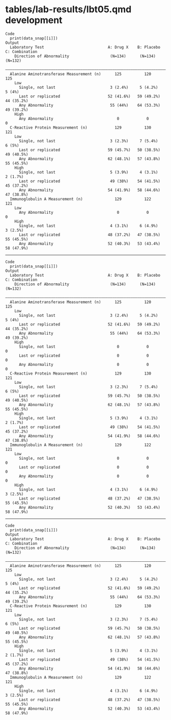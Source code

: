 # tables/lab-results/lbt05.qmd development

    Code
      print(data_snap[[i]])
    Output
      Laboratory Test                            A: Drug X    B: Placebo   C: Combination
        Direction of Abnormality                  (N=134)      (N=134)        (N=132)    
      ———————————————————————————————————————————————————————————————————————————————————
      Alanine Aminotransferase Measurement (n)      125          120            125      
        Low                                                                              
          Single, not last                        3 (2.4%)     5 (4.2%)        5 (4%)    
          Last or replicated                     52 (41.6%)   59 (49.2%)     44 (35.2%)  
          Any Abnormality                         55 (44%)    64 (53.3%)     49 (39.2%)  
        High                                                                             
          Any Abnormality                            0            0              0       
      C-Reactive Protein Measurement (n)            129          130            121      
        Low                                                                              
          Single, not last                        3 (2.3%)     7 (5.4%)        6 (5%)    
          Last or replicated                     59 (45.7%)   50 (38.5%)     49 (40.5%)  
          Any Abnormality                        62 (48.1%)   57 (43.8%)     55 (45.5%)  
        High                                                                             
          Single, not last                        5 (3.9%)     4 (3.1%)       2 (1.7%)   
          Last or replicated                      49 (38%)    54 (41.5%)     45 (37.2%)  
          Any Abnormality                        54 (41.9%)   58 (44.6%)     47 (38.8%)  
      Immunoglobulin A Measurement (n)              129          122            121      
        Low                                                                              
          Any Abnormality                            0            0              0       
        High                                                                             
          Single, not last                        4 (3.1%)     6 (4.9%)       3 (2.5%)   
          Last or replicated                     48 (37.2%)   47 (38.5%)     55 (45.5%)  
          Any Abnormality                        52 (40.3%)   53 (43.4%)     58 (47.9%)  

---

    Code
      print(data_snap[[i]])
    Output
      Laboratory Test                            A: Drug X    B: Placebo   C: Combination
        Direction of Abnormality                  (N=134)      (N=134)        (N=132)    
      ———————————————————————————————————————————————————————————————————————————————————
      Alanine Aminotransferase Measurement (n)      125          120            125      
        Low                                                                              
          Single, not last                        3 (2.4%)     5 (4.2%)        5 (4%)    
          Last or replicated                     52 (41.6%)   59 (49.2%)     44 (35.2%)  
          Any Abnormality                         55 (44%)    64 (53.3%)     49 (39.2%)  
        High                                                                             
          Single, not last                           0            0              0       
          Last or replicated                         0            0              0       
          Any Abnormality                            0            0              0       
      C-Reactive Protein Measurement (n)            129          130            121      
        Low                                                                              
          Single, not last                        3 (2.3%)     7 (5.4%)        6 (5%)    
          Last or replicated                     59 (45.7%)   50 (38.5%)     49 (40.5%)  
          Any Abnormality                        62 (48.1%)   57 (43.8%)     55 (45.5%)  
        High                                                                             
          Single, not last                        5 (3.9%)     4 (3.1%)       2 (1.7%)   
          Last or replicated                      49 (38%)    54 (41.5%)     45 (37.2%)  
          Any Abnormality                        54 (41.9%)   58 (44.6%)     47 (38.8%)  
      Immunoglobulin A Measurement (n)              129          122            121      
        Low                                                                              
          Single, not last                           0            0              0       
          Last or replicated                         0            0              0       
          Any Abnormality                            0            0              0       
        High                                                                             
          Single, not last                        4 (3.1%)     6 (4.9%)       3 (2.5%)   
          Last or replicated                     48 (37.2%)   47 (38.5%)     55 (45.5%)  
          Any Abnormality                        52 (40.3%)   53 (43.4%)     58 (47.9%)  

---

    Code
      print(data_snap[[i]])
    Output
      Laboratory Test                            A: Drug X    B: Placebo   C: Combination
        Direction of Abnormality                  (N=134)      (N=134)        (N=132)    
      ———————————————————————————————————————————————————————————————————————————————————
      Alanine Aminotransferase Measurement (n)      125          120            125      
        Low                                                                              
          Single, not last                        3 (2.4%)     5 (4.2%)        5 (4%)    
          Last or replicated                     52 (41.6%)   59 (49.2%)     44 (35.2%)  
          Any Abnormality                         55 (44%)    64 (53.3%)     49 (39.2%)  
      C-Reactive Protein Measurement (n)            129          130            121      
        Low                                                                              
          Single, not last                        3 (2.3%)     7 (5.4%)        6 (5%)    
          Last or replicated                     59 (45.7%)   50 (38.5%)     49 (40.5%)  
          Any Abnormality                        62 (48.1%)   57 (43.8%)     55 (45.5%)  
        High                                                                             
          Single, not last                        5 (3.9%)     4 (3.1%)       2 (1.7%)   
          Last or replicated                      49 (38%)    54 (41.5%)     45 (37.2%)  
          Any Abnormality                        54 (41.9%)   58 (44.6%)     47 (38.8%)  
      Immunoglobulin A Measurement (n)              129          122            121      
        High                                                                             
          Single, not last                        4 (3.1%)     6 (4.9%)       3 (2.5%)   
          Last or replicated                     48 (37.2%)   47 (38.5%)     55 (45.5%)  
          Any Abnormality                        52 (40.3%)   53 (43.4%)     58 (47.9%)  


